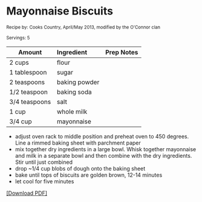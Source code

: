 # Mayonnaise Biscuits

<small>Recipe by: Cooks Country, April/May 2013, modified by the O'Connor clan</small>

<small>Servings: 5</small>

| Amount        | Ingredient    | Prep Notes |
| ------------- | :------------ | :--------- |
| 2 cups        | flour         |            |
| 1 tablespoon  | sugar         |            |
| 2 teaspoons   | baking powder |            |
| 1/2 teaspoon  | baking soda   |            |
| 3/4 teaspoons | salt          |            |
| 1 cup         | whole milk    |            |
| 3/4 cup       | mayonnaise    |            |

- adjust oven rack to middle position and preheat oven to 450 degrees. Line a rimmed baking sheet with parchment paper
- mix together dry ingredients in a large bowl. Whisk together mayonnaise and milk in a separate bowl and then combine with the dry ingredients. Stir until just combined
- drop ~1/4 cup blobs of dough onto the baking sheet
- bake until tops of biscuits are golden brown, 12-14 minutes
- let cool for five minutes

<!-- Tags:
- biscuit
- side
- easy
- vegetarian
- oven
-->

[\[Download PDF\]](/pdf/breads/mayonnaiseBiscuits.pdf)
